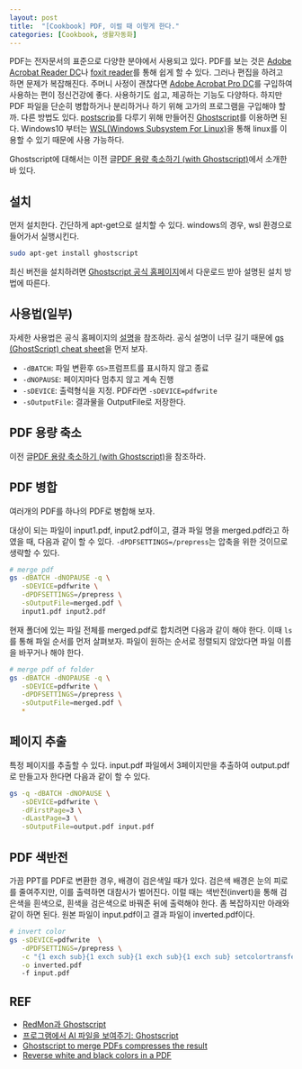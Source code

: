 ```yaml
---
layout: post
title:  "[Cookbook] PDF, 이럴 때 이렇게 한다."
categories: [Cookbook, 생활자동화]
---
```


PDF는 전자문서의 표준으로 다양한 분야에서 사용되고 있다. PDF를 보는 것은 [Adobe Acrobat Reader DC](https://get.adobe.com/kr/reader/)나 [foxit reader](https://www.foxitsoftware.com/pdf-reader/)를 통해 쉽게 할 수 있다. 그러나 편집을 하려고 하면 문제가 복잡해진다. 주머니 사정이 괜찮다면 [Adobe Acrobat Pro DC](https://acrobat.adobe.com/kr/ko/free-trial-download.html)를 구입하여 사용하는 편이 정신건강에 좋다. 사용하기도 쉽고, 제공하는 기능도 다양하다. 하지만 PDF 파일을 단순히 병합하거나 분리하거나 하기 위해 고가의 프로그램을 구입해야 할까. 다른 방법도 있다. [postscrip](https://namu.wiki/w/%ED%8F%AC%EC%8A%A4%ED%8A%B8%EC%8A%A4%ED%81%AC%EB%A6%BD%ED%8A%B8)를 다루기 위해 만들어진 [Ghostscript](https://www.ghostscript.com/)를 이용하면 된다. Windows10 부터는 [WSL(Windows Subsystem For Linux)](https://docs.microsoft.com/ko-kr/windows/wsl/install-win10)을 통해 linux를 이용할 수 있기 때문에 사용 가능하다.

Ghostscript에 대해서는 이전 글[PDF 용량 축소하기 (with Ghostscript)]({{site.baseurl}}/blog/2018/08/31/PDF-%EC%9A%A9%EB%9F%89-%EC%B6%95%EC%86%8C%ED%95%98%EA%B8%B0)에서 소개한 바 있다.


## 설치

먼저 설치한다. 간단하게 apt-get으로 설치할 수 있다. windows의 경우, wsl 환경으로 들어가서 실행시킨다.

```bash
sudo apt-get install ghostscript
```

최신 버전을 설치하려면 [Ghostscript 공식 홈페이지](https://www.ghostscript.com/)에서 다운로드 받아 설명된 설치 방법에 따른다.

## 사용법(일부)

자세한 사용법은 공식 홈페이지의 [설명](https://www.ghostscript.com/doc/current/Use.htm)을 참조하라. 공식 설명이 너무 길기 때문에 [gs (GhostScript) cheat sheet](http://flukylogs.blogspot.com/2012/08/gs-ghostscript-cheat-sheet.html)을 먼저 보자.

* `-dBATCH`: 파일 변환후 `GS>`프럼프트를 표시하지 않고 종료
* `-dNOPAUSE`: 페이지마다 멈추지 않고 계속 진행
* `-sDEVICE`: 출력형식을 지정. PDF라면 `-sDEVICE=pdfwrite`
* `-sOutputFile`: 결과물을 OutputFile로 저장한다.

## PDF 용량  축소

이전 글[PDF 용량 축소하기 (with Ghostscript)]({{site.baseurl}}/blog/2018/08/31/PDF-%EC%9A%A9%EB%9F%89-%EC%B6%95%EC%86%8C%ED%95%98%EA%B8%B0)을 참조하라.

## PDF 병합

여러개의 PDF를 하나의 PDF로 병합해 보자.

대상이 되는 파일이 input1.pdf, input2.pdf이고, 결과 파일 명을 merged.pdf라고 하였을 때, 다음과 같이 할 수 있다. `-dPDFSETTINGS=/prepress`는 압축을 위한 것이므로 생략할 수 있다.

```bash
# merge pdf
gs -dBATCH -dNOPAUSE -q \
   -sDEVICE=pdfwrite \
   -dPDFSETTINGS=/prepress \
   -sOutputFile=merged.pdf \
   input1.pdf input2.pdf
```

현재 폴더에 있는 파일 전체를 merged.pdf로 합치려면 다음과 같이 해야 한다. 이때 `ls`를 통해 파일 순서를 먼저 살펴보자. 파일이 원하는 순서로 정렬되지 않았다면 파일 이름을 바꾸거나 해야 한다.

```bash
# merge pdf of folder
gs -dBATCH -dNOPAUSE -q \
   -sDEVICE=pdfwrite \
   -dPDFSETTINGS=/prepress \
   -sOutputFile=merged.pdf \
   *
```

## 페이지 추출

특정 페이지를 추출할 수 있다. input.pdf 파일에서 3페이지만을 추출하여 output.pdf로 만들고자 한다면 다음과 같이 할 수 있다.

```bash
gs -q -dBATCH -dNOPAUSE \
   -sDEVICE=pdfwrite \
   -dFirstPage=3 \
   -dLastPage=3 \
   -sOutputFile=output.pdf input.pdf
```

## PDF 색반전

가끔 PPT를 PDF로 변환한 경우, 배경이 검은색일 때가 있다. 검은색 배경은 눈의 피로를 줄여주지만, 이를 출력하면 대참사가 벌어진다. 이럴 때는 색반전(invert)을 통해 검은색을 흰색으로, 흰색을 검은색으로 바꿔준 뒤에 출력해야 한다. 좀 복잡하지만 아래와 같이 하면 된다. 원본 파일이 input.pdf이고 결과 파일이 inverted.pdf이다.

```bash
# invert color
gs -sDEVICE=pdfwrite  \
   -dPDFSETTINGS=/prepress \
   -c "{1 exch sub}{1 exch sub}{1 exch sub}{1 exch sub} setcolortransfer" \
   -o inverted.pdf
   -f input.pdf
```


## REF

* [RedMon과 Ghostscript](http://chitchat2014.blogspot.com/2014/07/redmon-ghostscript.html)
* [프로그램에서 AI 파일을 보여주기: Ghostscript](http://blog.devquest.co.kr/imp/305)
* [Ghostscript to merge PDFs compresses the result](https://stackoverflow.com/questions/8158584/ghostscript-to-merge-pdfs-compresses-the-result)
* [Reverse white and black colors in a PDF](https://stackoverflow.com/questions/30284327/reverse-white-and-black-colors-in-a-pdf)
